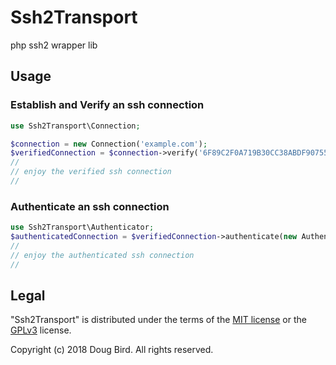 # Ssh2Transport
php ssh2 wrapper lib

## Usage

### Establish and Verify an ssh connection

```php
use Ssh2Transport\Connection;

$connection = new Connection('example.com');
$verifiedConnection = $connection->verify('6F89C2F0A719B30CC38ABDF90755F2E4');
//
// enjoy the verified ssh connection
//
```

### Authenticate an ssh connection

```php
use Ssh2Transport\Authenticator;
$authenticatedConnection = $verifiedConnection->authenticate(new Authenticator\PasswordAuthenticator('my-username','my-password'));
//
// enjoy the authenticated ssh connection
//
```



## Legal
"Ssh2Transport" is distributed under the terms of the [MIT license](LICENSE) or the [GPLv3](GPLv3) license.

Copyright (c) 2018 Doug Bird. All rights reserved.
